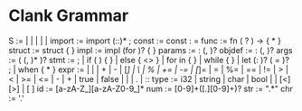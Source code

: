 # Clank Grammar

S       := <import>
         | <const>
         | <func>
         | <struct>
         | <impl>
         | <trait>
import  := import <id> (::<id>)* ;
const   := const <id> : <type> = <expr>
func    := fn <id> ( <params>? ) -> <type> { <stmt>* }
struct  := struct <id> { <objdef> }
impl    := impl <id>  (for <id>)? { <stmt> }
params  := <id> : <type> (, <params>)?
objdef  := <id> : <type> (, <objdef>)?
args    := ( <expr> (, <expr>)* )?
stmt    := <expr> ;
         | if ( <expr> ) { <stmt> }
         | else { <> }
         | for <id> in <expr> { <stmt> }
         | while <expr> { <stmt> }
         | let <id> (: <type>)? ( = <expr> )? ;
         | when <expr> { <stmt>* }
expr    := <num>
         | <id>
         | <str>
         | <expr> + <expr>
         | <expr> - <expr>
         | <expr> [*] <expr>
         | <expr> \ <expr>
         | <expr> % <expr>
         | <expr> += <expr>
         | <expr> -= <expr>
         | <expr> [*]= <expr>
         | <expr> \= <expr>
         | <expr> %= <expr>
         | <expr> == <expr>
         | <expr> != <expr>
         | <expr> > <expr>
         | <expr> < <expr>
         | <expr> >= <expr>
         | <expr> <= <expr>
         | - <expr>
         | + <expr>
         | true
         | false
         | <str>
         | <chr>
         | <expr> . <id>
         | <id> :: <id>
type    := i32
         | string
         | char
         | bool
         | <id>
         | <id> [<] <type> [>]
         | \[ <type> \]
id      := [a-zA-Z_][a-zA-Z0-9_]*
num     := [0-9]+([.][0-9]+)?
str     := ".*"
chr     := '.'
